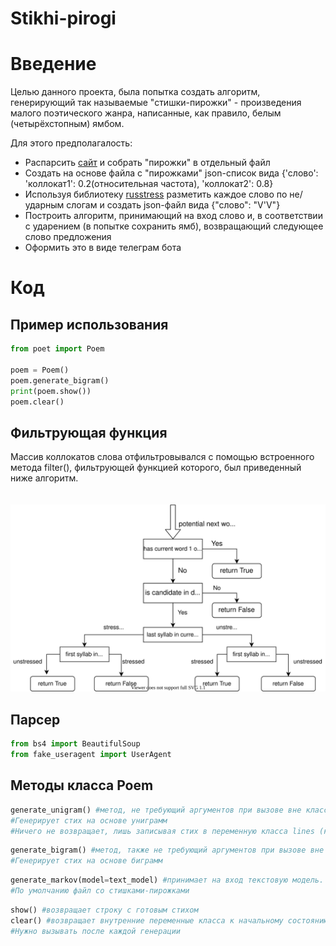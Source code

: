 # **Stikhi-pirogi**

<h1>Введение</h1>
Целью данного проекта, была попытка создать алгоритм, генерирующий так называемые "стишки-пирожки" - произведения малого поэтического жанра, написанные, как правило, белым (четырёхстопным) ямбом.

Для этого предполагалость:

<ul>
<li>Распарсить <a href='https://poetory.ru/pir/rating'>сайт</a> и собрать "пирожки" в отдельный файл</li>
<li>Создать на основе файла с "пирожками" json-список вида {'слово': 'коллокат1': 0.2(относительная частота), 'коллокат2': 0.8}</li>
<li>Используя библиотеку <a href='https://pypi.org/project/russtress/'>russtress</a> разметить каждое слово по не/ударным слогам и создать json-файл вида {"слово": "V'V"}</li>
<li>Построить алгоритм, принимающий на вход слово и, в соответствии с ударением (в попытке сохранить ямб), возвращающий следующее слово предложения</li>
<li>Оформить это в виде телеграм бота</li>
</ul>

<h1>Код</h1>
<h2>Пример использования</h2>

```python
from poet import Poem

poem = Poem()
poem.generate_bigram()
print(poem.show())
poem.clear()
```

<h2>Фильтрующая функция</h2>
Массив коллокатов слова отфильтровывался с помощью встроенного метода filter(), фильтрующей функцией которого, был приведенный ниже алгоритм.
<br>
<br>
<br>
<img src="rhyme func diagram.svg">
<h2>Парсер</h2>

```python
from bs4 import BeautifulSoup
from fake_useragent import UserAgent
```

<h2>Методы класса Poem</h2>

```python
generate_unigram() #метод, не требующий аргументов при вызове вне класса
#Генерирует стих на основе униграмм
#Ничего не возвращает, лишь записывая стих в переменную класса lines (как и все методы generate_...)
```

```python
generate_bigram() #метод, также не требующий аргументов при вызове вне класса
#Генерирует стих на основе биграмм
```

```python
generate_markov(model=text_model) #принимает на вход текстовую модель.
#По умолчанию файл со стишками-пирожками
```

```python
show() #возвращает строку с готовым стихом
clear() #возвращает внутренние переменные класса к начальному состоянию
#Нужно вызывать после каждой генерации
```

